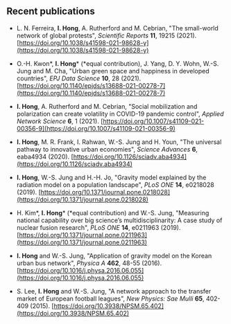 Recent publications
------
* L. N. Ferreira, **I. Hong**, A. Rutherford and M. Cebrian, "The small-world network of global protests", *Scientific Reports* **11**, 19215 (2021). [https://doi.org/10.1038/s41598-021-98628-y](https://doi.org/10.1038/s41598-021-98628-y)

* O.-H. Kwon&#42;, **I. Hong**&#42; (&#42;equal contribution), J. Yang, D. Y. Wohn, W.-S. Jung and M. Cha, "Urban green space and happiness in developed countries", *EPJ Data Science* **10**, 28 (2021). [https://doi.org/10.1140/epjds/s13688-021-00278-7](https://doi.org/10.1140/epjds/s13688-021-00278-7)

* **I. Hong**, A. Rutherford and M. Cebrian, "Social mobilization and polarization can create volatility in COVID-19 pandemic control", *Applied Network Science* **6**, 1 (2021). [https://doi.org/10.1007/s41109-021-00356-9](https://doi.org/10.1007/s41109-021-00356-9)

* **I. Hong**, M. R. Frank, I. Rahwan, W.-S. Jung and H. Youn, "The universal pathway to innovative urban economies", *Science Advances* **6**, eaba4934 (2020). [https://doi.org/10.1126/sciadv.aba4934](https://doi.org/10.1126/sciadv.aba4934)

* **I. Hong**, W.-S. Jung and H.-H. Jo, "Gravity model explained by the radiation model on a population landscape", *PLoS ONE* **14**, e0218028 (2019). [https://doi.org/10.1371/journal.pone.0218028](https://doi.org/10.1371/journal.pone.0218028)

* H. Kim&#42;, **I. Hong**&#42; (&#42;equal contribution) and W.-S. Jung, "Measuring national capability over big science’s multidisciplinarity: A case study of nuclear fusion research", *PLoS ONE* **14**, e0211963 (2019). [https://doi.org/10.1371/journal.pone.0211963](https://doi.org/10.1371/journal.pone.0211963)

* **I. Hong** and W.-S. Jung, "Application of gravity model on the Korean urban bus network", *Physica A* **462**, 48-55 (2016). [https://doi.org/10.1016/j.physa.2016.06.055](https://doi.org/10.1016/j.physa.2016.06.055)

* S. Lee, **I. Hong** and W.-S. Jung, "A network approach to the transfer market of European football leagues", *New Physics: Sae Mulli* **65**, 402-409 (2015). [https://doi.org/10.3938/NPSM.65.402](https://doi.org/10.3938/NPSM.65.402)
